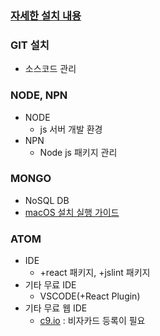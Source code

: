 ### [자세한 설치 내용](https://velopert.com/1980)

### GIT 설치
- 소스코드 관리

### NODE, NPN
- NODE
  - js 서버 개발 환경
- NPN
  - Node js 패키지 관리
  
### MONGO
- NoSQL DB
- [macOS 설치 실행 가이드](https://docs.mongodb.com/manual/tutorial/install-mongodb-on-os-x/)

### ATOM
- IDE
	- +react 패키지, +jslint 패키지
- 기타 무료 IDE
	- VSCODE(+React Plugin)
- 기타 무료 웹 IDE
	- [c9.io](http://c9.io) : 비자카드 등록이 필요
